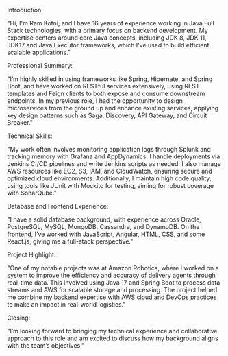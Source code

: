 Introduction:

"Hi, I'm Ram Kotni, and I have 16 years of experience working in Java Full Stack technologies, with a primary focus on backend development. My expertise centers around core Java concepts, including JDK 8, JDK 11, JDK17 and Java Executor frameworks, which I've used to build efficient, scalable applications."

Professional Summary:

"I’m highly skilled in using frameworks like Spring, Hibernate, and Spring Boot, and have worked on RESTful services extensively, using REST templates and Feign clients to both expose and consume downstream endpoints. In my previous role, I had the opportunity to design microservices from the ground up and enhance existing services, applying key design patterns such as Saga, Discovery, API Gateway, and Circuit Breaker."

Technical Skills:

"My work often involves monitoring application logs through Splunk and tracking memory with Grafana and AppDynamics. I handle deployments via Jenkins CI/CD pipelines and write Jenkins scripts as needed. I also manage AWS resources like EC2, S3, IAM, and CloudWatch, ensuring secure and optimized cloud environments. Additionally, I maintain high code quality, using tools like JUnit with Mockito for testing, aiming for robust coverage with SonarQube."

Database and Frontend Experience:

"I have a solid database background, with experience across Oracle, PostgreSQL, MySQL, MongoDB, Cassandra, and DynamoDB. On the frontend, I’ve worked with JavaScript, Angular, HTML, CSS, and some React.js, giving me a full-stack perspective."

Project Highlight:

"One of my notable projects was at Amazon Robotics, where I worked on a system to improve the efficiency and accuracy of delivery agents through real-time data. This involved using Java 17 and Spring Boot to process data streams and AWS for scalable storage and processing. The project helped me combine my backend expertise with AWS cloud and DevOps practices to make an impact in real-world logistics."

Closing:

"I’m looking forward to bringing my technical experience and collaborative approach to this role and am excited to discuss how my background aligns with the team’s objectives."

